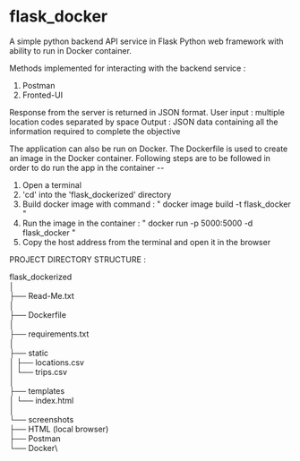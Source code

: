 # flask_docker
A simple python backend API service in Flask Python web framework with ability to run in Docker container.

Methods implemented for interacting with the backend service :
1. Postman
2. Fronted-UI

Response from the server is returned in JSON format.
User input : multiple location codes separated by space
Output : JSON data containing all the information required to complete the objective

The application can also be run on Docker. The Dockerfile is used to create an image in the Docker container. Following steps are to be followed in order to do run the app in the container --
1. Open a terminal
2. 'cd' into the 'flask_dockerized' directory
3. Build docker image with command : " docker image build -t flask_docker "
4. Run the image in the container : " docker run -p 5000:5000 -d flask_docker "
5. Copy the host address from the terminal and open it in the browser


PROJECT DIRECTORY STRUCTURE : 

flask_dockerized\
    │\
    ├── Read-Me.txt\
    │\
    ├── Dockerfile\
    │\
    ├── requirements.txt\
    │\
    ├── static\
    │   ├── locations.csv\
    │   └── trips.csv\
    │\
    ├── templates\
    │           └── index.html\
    │\
    └── screenshots\
        ├── HTML (local browser)\
        ├── Postman\
        └── Docker\
